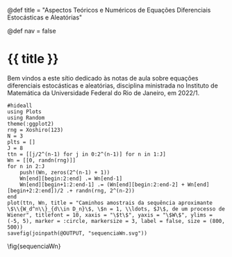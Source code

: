 @def title = "Aspectos Teóricos e Numéricos de Equações Diferenciais Estocásticas e Aleatórias"

@def nav = false
# {{ title }}

Bem vindos a este sítio dedicado às notas de aula sobre equações diferenciais estocásticas e aleatórias, disciplina ministrada no Instituto de Matemática da Universidade Federal do Rio de Janeiro, em 2022/1.

```julia:sequenciaWn
#hideall
using Plots
using Random
theme(:ggplot2)
rng = Xoshiro(123)
N = 3
plts = []
J = 8
ttn = [[j/2^(n-1) for j in 0:2^(n-1)] for n in 1:J]
Wn = [[0, randn(rng)]]
for n in 2:J
    push!(Wn, zeros(2^(n-1) + 1))
    Wn[end][begin:2:end] .= Wn[end-1]
    Wn[end][begin+1:2:end-1] .= (Wn[end][begin:2:end-2] + Wn[end][begin+2:2:end])/2 .+ randn(rng, 2^(n-2))
end
plot(ttn, Wn, title = "Caminhos amostrais da sequência aproximante \$\\{W_d^n\\}_{d\\in D_n}\$, \$n = 1, \\ldots, $J\$, de um processo de Wiener", titlefont = 10, xaxis = "\$t\$", yaxis = "\$W\$", ylims = (-5, 5), marker = :circle, markersize = 3, label = false, size = (800, 500))
savefig(joinpath(@OUTPUT, "sequenciaWn.svg"))
```
\fig{sequenciaWn}